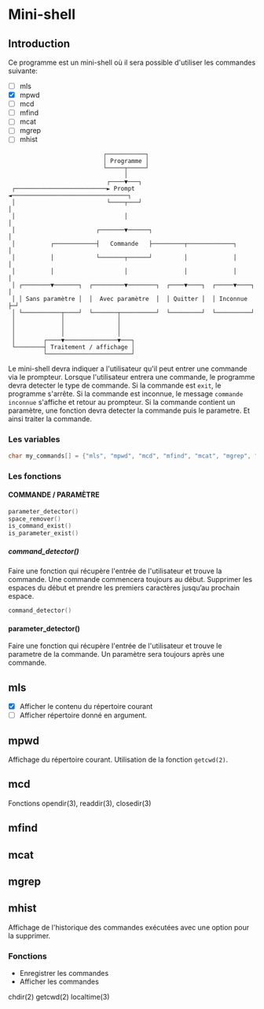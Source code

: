 # Mini-shell

## Introduction

Ce programme est un mini-shell où il sera possible d'utiliser les commandes suivante:

- [ ] mls
- [x] mpwd
- [ ] mcd
- [ ] mfind
- [ ] mcat
- [ ] mgrep
- [ ] mhist

```
                           ┌───────────┐
                           │ Programme │
                           └─────┬─────┘
                                 │
                            ┌────▼───┐
 ┌──────────────────────────► Prompt ◄─────────────────────────────────┐
 │                          └────┬───┘                                 │
 │                               │                                     │
 │                       ┌───────▼──────┐                              │
 │          ┌────────────┤   Commande   ├─────────┬─────────────┐      │
 │          │            └───────┬──────┘         │             │      │
 │          │                    │                │             │      │
 │ ┌────────▼───────┐  ┌─────────▼────────┐  ┌────▼────┐  ┌─────▼────┐ │
 │ │ Sans paramètre │  │  Avec paramètre  │  │ Quitter │  │ Inconnue ├─┘
 │ └───────────┬────┘  └───────┬──────────┘  └─────────┘  └──────────┘
 │             │               │
 │             │               │
 │             │               │
 │        ┌────▼───────────────▼───┐
 └────────┤ Traitement / affichage │
          └────────────────────────┘
```

Le mini-shell devra indiquer a l'utilisateur qu'il peut entrer une commande via le prompteur.
Lorsque l'utilisateur entrera une commande, le programme devra detecter le type de commande.
Si la commande est `exit`, le programme s'arrête.
Si la commande est inconnue, le message `commande inconnue` s'affiche et retour au prompteur.
Si la commande contient un paramètre, une fonction devra detecter la commande puis le parametre. Et ainsi traiter la commande.

### Les variables

```c
char my_commands[] = {"mls", "mpwd", "mcd", "mfind", "mcat", "mgrep", "mhist"};
```

### Les fonctions

#### COMMANDE / PARAMÈTRE

```c
parameter_detector()
space_remover()
is_command_exist()
is_parameter_exist()
```

##### command_detector()

Faire une fonction qui récupère l'entrée de l'utilisateur et trouve la commande.
Une commande commencera toujours au début.
Supprimer les espaces du début et prendre les premiers caractères jusqu’au prochain espace.

```c
command_detector()
```

#### parameter_detector()

Faire une fonction qui récupère l'entrée de l'utilisateur et trouve le parametre de la commande.
Un paramètre sera toujours après une commande.

## mls

- [x] Afficher le contenu du répertoire courant
- [ ] Afficher répertoire donné en argument.

## mpwd

Affichage du répertoire courant.
Utilisation de la fonction `getcwd(2)`.

## mcd

Fonctions opendir(3), readdir(3), closedir(3)

## mfind

## mcat

## mgrep

## mhist

Affichage de l'historique des commandes exécutées avec une option pour la supprimer.

### Fonctions

- Enregistrer les commandes
- Afficher les commandes

chdir(2)
getcwd(2)
localtime(3)
